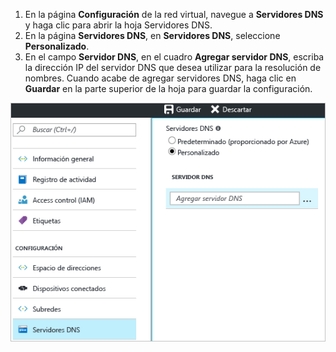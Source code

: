 1. En la página **Configuración** de la red virtual, navegue a **Servidores DNS** y haga clic para abrir la hoja Servidores DNS.
2. En la página **Servidores DNS**, en **Servidores DNS**, seleccione **Personalizado**.
3. En el campo **Servidor DNS**, en el cuadro **Agregar servidor DNS**, escriba la dirección IP del servidor DNS que desea utilizar para la resolución de nombres. Cuando acabe de agregar servidores DNS, haga clic en **Guardar** en la parte superior de la hoja para guardar la configuración.

  ![DNS personalizado](./media/vpn-gateway-add-dns-rm-portal/add_dns.png)